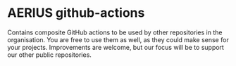 # AERIUS github-actions
Contains composite GitHub actions to be used by other repositories in the organisation.
You are free to use them as well, as they could make sense for your projects.
Improvements are welcome, but our focus will be to support our other public repositories.
